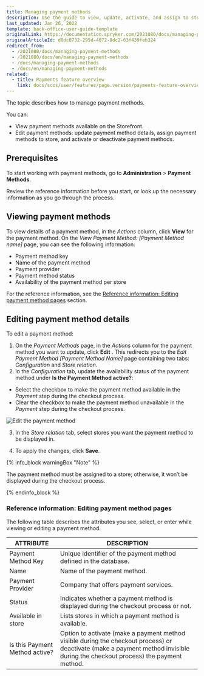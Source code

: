 ```yaml
---
title: Managing payment methods
description: Use the guide to view, update, activate, and assign to stores payment methods in the Back Office.
last_updated: Jan 26, 2022
template: back-office-user-guide-template
originalLink: https://documentation.spryker.com/2021080/docs/managing-payment-methods
originalArticleId: d0dc8732-295d-4072-8dc2-63f439feb324
redirect_from:
  - /2021080/docs/managing-payment-methods
  - /2021080/docs/en/managing-payment-methods
  - /docs/managing-payment-methods
  - /docs/en/managing-payment-methods
related:
  - title: Payments feature overview
    link: docs/scos/user/features/page.version/payments-feature-overview.html
---
```


The topic describes how to manage payment methods.

You can:
* View payment methods available on the Storefront.
* Edit payment methods: update payment method details, assign payment methods to store, and activate or deactivate payment methods.

## Prerequisites

To start working with payment methods, go to **Administration** > **Payment Methods**.

Review the reference information before you start, or look up the necessary information as you go through the process.

## Viewing payment methods

To view details of a payment method, in the *Actions* column, click **View** for the payment method. On the *View Payment Method: [Payment Method name]* page, you can see the following information:

* Payment method key
* Name of the payment method
* Payment provider
* Payment method status
* Availability of the payment method per store

For the reference information, see the [Reference information: Editing payment method pages](#reference-information-editing-payment-method-pages) section.

## Editing payment method details

To edit a payment method:

1. On the *Payment Methods* page, in the *Actions* column for the payment method you want to update, click **Edit** . This redirects you to the *Edit Payment Method [Payment Method Name]* page containing two tabs: *Configuration* and *Store relation*.
2. In the *Configuration* tab, update the availability status of the payment method under **Is the Payment Method active?**:
* Select the checkbox to make the payment method available in the *Payment* step during the checkout process.
* Clear the checkbox to make the payment method unavailable in the *Payment* step during the checkout process.

![Edit the payment method](https://spryker.s3.eu-central-1.amazonaws.com/docs/User+Guides/Back+Office+User+Guides/Administration/Payment+Management/Payment+Methods/Managing+Payment+Methods/edit-payment-method.png)

3. In the *Store relation* tab, select stores you want the payment method to be displayed in.

4. To apply the changes, click **Save**.

{% info_block warningBox "Note" %}

The payment method must be assigned to a store; otherwise, it won’t be displayed during the checkout process.

{% endinfo_block %}

### Reference information: Editing payment method pages

The following table describes the attributes you see, select, or enter while viewing or editing a payment method.

| ATTRIBUTE | DESCRIPTION |
| --- | --- |
| Payment Method Key | Unique identifier of the payment method defined in the database. |
| Name | Name of the payment method. |
| Payment Provider | Company that offers payment services. |
| Status | Indicates whether a payment method is displayed during the checkout process or not. |
| Available in store | Lists stores in which a payment method is available. |
| Is this Payment Method active? | Option to activate (make a payment method visible during the checkout process) or deactivate (make a payment method invisible during the checkout process) the payment method. |
